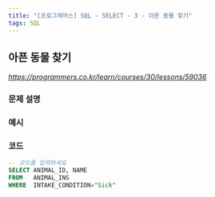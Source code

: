 ```yaml
---
title: "[프로그래머스] SQL - SELECT - 3 - 아픈 동물 찾기"
tags: SQL
---
```


## 아픈 동물 찾기

*<https://programmers.co.kr/learn/courses/30/lessons/59036>*

### 문제 설명

### 예시

### 코드

``` sql
-- 코드를 입력하세요
SELECT ANIMAL_ID, NAME
FROM   ANIMAL_INS
WHERE  INTAKE_CONDITION="Sick"
```